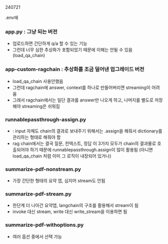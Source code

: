 240721

.env에

### app.py : 그냥 되는 버전

- 업로드하면 간단하게 q/a 할 수 있는 기능
- 그런데 너무 심한 추상화가 포함되었기 때문에 이해는 안될 수 있음 (load_qa_chain)

### app-custom-ragchain : 추상화를 조금 덜어낸 업그레이드 버전

- load_qa_chain 사용안했음
- 그런데 ragchain에 answer, context를 하나로 만들어버리면 streaming이 어려움
- 그래서 ragchain에서는 일단 결과를 answer만 나오게 하고, 나머지를 별도로 저장해야 streaming은 쉬워짐

### runnablepassthrough-assign.py

- : input 자체도 chain의 결과로 보내주기 위해서는 .assign을 해줘서 dictionary를 관리하는 형태로 해줘야 함
- rag chain에서는 결국 질문, 컨텍스트, 정답 이 3가지 모두가 chain의 결과물로 호출되어야 하기 때문에 runnablepassthrough.assign이 많이 활용됨 (아니면 load_qa_chain 처럼 이미 그 로직이 내장되어 있거나)

### summarize-pdf-nonstream.py

- 가장 간단한 형태의 요약 앱, 심지어 stream도 안됨

### summarize-pdf-stream.py

- 한단계 더 나아간 요약앱, langchain의 구조를 활용해서 stream이 됨
- invoke 대신 stream, write 대신 write_stream을 이용하면 됨

### summarize-pdf-withoptions.py

- 여러 옵션 중에서 선택 가능
